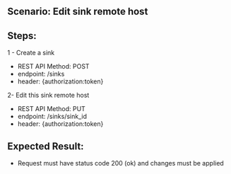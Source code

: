 ## Scenario: Edit sink remote host 
## Steps:
1 - Create a sink

- REST API Method: POST
- endpoint: /sinks
- header: {authorization:token}

2- Edit this sink remote host

- REST API Method: PUT
- endpoint: /sinks/sink_id
- header: {authorization:token}


## Expected Result:
- Request must have status code 200 (ok) and changes must be applied
 